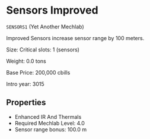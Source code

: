 # Sensors Improved

`SENSORS1` (Yet Another Mechlab)

Improved Sensors increase sensor range by 100 meters.

Size: Critical slots: 1 (sensors)

Weight: 0.0 tons

Base Price: 200,000 cbills

Intro year: 3015

## Properties
* Enhanced IR And Thermals
* Required Mechlab Level: 4.0 
* Sensor range bonus: 100.0 m

